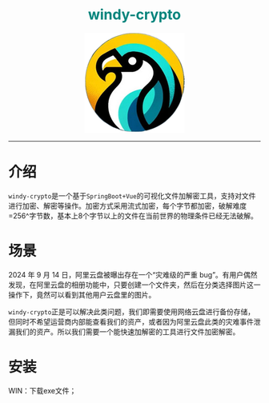 <h1 align="center" style="color:rgb(0,133,125)">windy-crypto</h1>

<div style="text-align: center;"><img src="./attachments/md/logo_left.png" referrerpolicy="no-referrer" alt="logo"></div>

---

# 介绍

`windy-crypto`是一个基于`SpringBoot+Vue`的可视化文件加解密工具，支持对文件进行加密、解密等操作。加密方式采用流式加密，每个字节都加密，破解难度=256^字节数，基本上8个字节以上的文件在当前世界的物理条件已经无法破解。





# 场景

2024 年 9 月 14 日，阿里云盘被曝出存在一个“灾难级的严重 bug”。有用户偶然发现，在阿里云盘的相册功能中，只要创建一个文件夹，然后在分类选择图片这一操作下，竟然可以看到其他用户云盘里的图片。

`windy-crypto`正是可以解决此类问题，我们即需要使用网络云盘进行备份存储，但同时不希望运营商内部能查看我们的资产，或者因为阿里云盘此类的灾难事件泄漏我们的资产。所以我们需要一个能快速加解密的工具进行文件加密解密。





# 安装

WIN：下载exe文件；